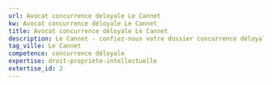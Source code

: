 ```yaml
---
url: Avocat concurrence deloyale Le Cannet
kw: Avocat concurrence déloyale Le Cannet
title: Avocat concurrence déloyale Le Cannet
description: Le Cannet - confiez-nous votre dossier concurrence déloyale
tag_ville: Le Cannet
competence: concurrence déloyale
expertise: droit-propriete-intellectuelle
extertise_id: 2
---
```

